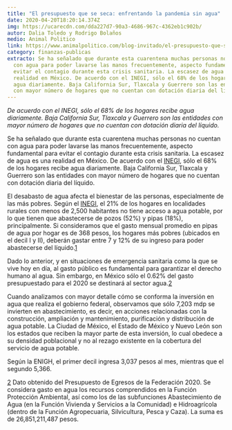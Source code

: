 ```yaml
---
title: "El presupuesto que se seca: enfrentando la pandemia sin agua"
date: 2020-04-20T18:20:14.374Z
img: https://ucarecdn.com/dda227d7-90a3-4686-967c-4362eb1c902b/
autor: Dalia Toledo y Rodrigo Bolaños
medio: Animal Politico
link: https://www.animalpolitico.com/blog-invitado/el-presupuesto-que-se-seca-enfrentando-la-pandemia-sin-agua/
category: finanzas-publicas
extracto: Se ha señalado que durante esta cuarentena muchas personas no cuentan
  con agua para poder lavarse las manos frecuentemente, aspecto fundamental para
  evitar el contagio durante esta crisis sanitaria. La escasez de agua es una
  realidad en México. De acuerdo con el INEGI, sólo el 68% de los hogares recibe
  agua diariamente. Baja California Sur, Tlaxcala y Guerrero son las entidades
  con mayor número de hogares que no cuentan con dotación diaria del líquido.
---
```

*De acuerdo con el INEGI, sólo el 68% de los hogares recibe agua diariamente. Baja California Sur, Tlaxcala y Guerrero son las entidades con mayor número de hogares que no cuentan con dotación diaria del líquido.*

Se ha señalado que durante esta cuarentena muchas personas no cuentan con agua para poder lavarse las manos frecuentemente, aspecto fundamental para evitar el contagio durante esta crisis sanitaria. La escasez de agua es una realidad en México. De acuerdo con el [INEGI](https://www.inegi.org.mx/contenidos/saladeprensa/aproposito/2018/agua2018_Nal.pdf), sólo el 68% de los hogares recibe agua diariamente. Baja California Sur, Tlaxcala y Guerrero son las entidades con mayor número de hogares que no cuentan con dotación diaria del líquido.

El desabasto de agua afecta el bienestar de las personas, especialmente de las más pobres. Según el [INEGI](https://www.inegi.org.mx/programas/mohoma/2017/), el 21% de los hogares en localidades rurales con menos de 2,500 habitantes no tiene acceso a agua potable, por lo que tienen que abastecerse de pozos (52%) y pipas (18%), principalmente. Si consideramos que el gasto mensual promedio en pipas de agua por hogar es de 368 pesos, los hogares más pobres (ubicados en el decil I y II), deberán gastar entre 7 y 12% de su ingreso para poder abastecerse del líquido.[1](https://www.animalpolitico.com/blog-invitado/el-presupuesto-que-se-seca-enfrentando-la-pandemia-sin-agua/#_ftn1)

Dado lo anterior, y en situaciones de emergencia sanitaria como la que se vive hoy en día, al gasto público es fundamental para garantizar el derecho humano al agua. Sin embargo, en México sólo el 0.62% del gasto presupuestado para el 2020 se destinará al sector agua.[2](https://www.animalpolitico.com/blog-invitado/el-presupuesto-que-se-seca-enfrentando-la-pandemia-sin-agua/#_ftn2)

Cuando analizamos con mayor detalle cómo se conforma la inversión en agua que realiza el gobierno federal, observamos que sólo 7,203 mdp se invierten en abastecimiento, es decir, en acciones relacionadas con la construcción, ampliación y mantenimiento, purificación y distribución de agua potable. La Ciudad de México, el Estado de México y Nuevo León son los estados que reciben la mayor parte de esta inversión, lo cual obedece a su densidad poblacional y no al rezago existente en la cobertura del servicio de agua potable.

Según la ENIGH, el primer decil ingresa 3,037 pesos al mes, mientras que el segundo 5,366.

[2](https://www.animalpolitico.com/blog-invitado/el-presupuesto-que-se-seca-enfrentando-la-pandemia-sin-agua/#_ftnref2) Dato obtenido del Presupuesto de Egresos de la Federación 2020. Se considera gasto en agua los recursos comprendidos en la Función Protección Ambiental, así como los de las subfunciones Abastecimiento de Agua (en la Función Vivienda y Servicios a la Comunidad) e Hidroagrícola (dentro de la Función Agropecuaria, Silvicultura, Pesca y Caza). La suma es de 26,851,211,487 pesos.